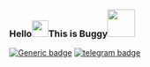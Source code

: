 ### Hello<img src="https://github.com/svr666/svr666/blob/master/gifs/Hi.gif" width="30px">This is Buggy<img src="https://media.giphy.com/media/12oufCB0MyZ1Go/giphy.gif" width="50">


[![Generic badge](https://img.shields.io/badge/ReachMe-@-<COLOR>.svg)](https://github.com/Cosmic-Bug) [![telegram badge](https://img.shields.io/badge/Cosmic`Bug-30302f?style=flat&logo=telegram)](https://telegram.dog/CosmicBug)
